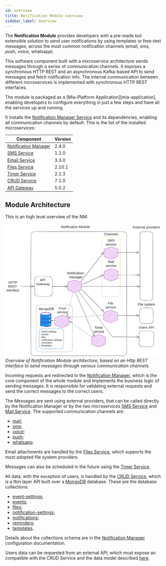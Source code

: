 ```yaml
---
id: overview
title: Notification Module overview
sidebar_label: Overview
---
```




The **Notification Module** provides developers with a pre-made but extensible solution to send user notifications by using templates or free-text messages, across the most common notification channels (email, sms, push, voice, whatsapp).

This software component built with a microservice architecture sends messages through a series of communication channels. It exposes a synchronous HTTP REST and an asynchronous Kafka-based API to send messages and fetch notification info.
The internal communication between different microservices is implemented with synchronous HTTP REST interfaces.

The module is packaged as a [Mia-Platform Application][mia-application], enabling developers to configure everything in just a few steps and have all the services up and running.

It installs the [Notification Manager Service][mia-notification-manager] and its dependencies, enabling all communication channels by default. This is the list of the installed microservices:

| Component                                        | Version |
|--------------------------------------------------|---------|
| [Notification Manager][mia-notification-manager] | 2.4.0   |
| [SMS Service][mia-sms-service]                   | 1.2.0   |
| [Email Service][mia-mail-service]                | 3.3.0   |
| [Files Service][mia-files-service]               | 2.10.1  |
| [Timer Service][mia-timer-service]               | 2.1.3   |
| [CRUD Service][mia-crud-service]                 | 7.1.0   |
| [API Gateway][mia-api-gateway]                   | 5.0.2   |


## Module Architecture

This is an high level overview of the NM:

![Notification Module Architecture](img/high-level-architecture.png)
*Overview of Notification Module architecture, based on an Http REST interface to send messages through various communication channels.*

Incoming requests are redirected to the [Notification Manager][mia-notification-manager], which is the core component of the whole module and implements the business logic of sending messages. It is responsible for validating external requests and send the correct messages to the correct users.

The Messages are sent using external providers, that can be called directly by the Notification Manager or by the two microservices  [SMS Service][mia-sms-service] and [Mail Service][mia-mail-service]. The supported communication channels are:

- [mail][channel-mail];
- [sms][channel-sms];
- [voice][channel-push];
- [push][channel-voice];
- [whatsapp][channel-whatsapp]. 

Email attachments are handled by the [Files Service][mia-files-service], which supports the most adopted file system providers.

Messages can also be scheduled in the future using the [Timer Service][mia-timer-service].

All data, with the exception of users, is handled by the [CRUD Service][mia-crud-service], which is a thin layer API built over a [MongoDB][mongodb] database. These are the database collections:

- [event-settings][crud-devent-settings];
- [events][crud-events];
- [files][crud-files];
- [notification-settings][crud-notification-settings];
- [notifications][crud-notifications];
- [reminders][crud-reminders];
- [templates][crud-templates].

Details about the collections schema are in the [Notification Manager][mia-notification-manager-crud] configuration documentation.

Users data can be requested from an external API, which must expose an compatible with the CRUD Service and the data model described [here][mia-notification-manager-users].


[mia-notification-manager]: /runtime-components/plugins/notification-manager-service/20_configuration.md#channels-configuration
[mia-notification-manager-crud]: /runtime-components/plugins/notification-manager-service/20_configuration.md#crud-collections
[mia-notification-manager-users]: /runtime-components/plugins/notification-manager-service/20_configuration.md#users-crud
[mia-sms-service]: /runtime-components/plugins/sms-service/10_overview.md
[mia-mail-service]: /runtime-components/plugins/ses-mail-notification-service/configuration.md
[mia-files-service]: /runtime-components/plugins/files-service/configuration.mdx
[mia-timer-service]: /runtime-components/plugins/timer-service/20_configuration.md
[mia-crud-service]: /runtime-components/plugins/crud-service/10_overview_and_usage.md
[mia-api-gateway]: /runtime-components/plugins/api-gateway/10_overview.md

[mongodb]: https://www.mongodb.com/

[crud-devent-settings]: /runtime-components/plugins/notification-manager-service/20_configuration.md#event-settings-crud
[crud-events]: /runtime-components/plugins/notification-manager-service/20_configuration.md#events-crud
[crud-files]: /runtime-components/plugins/files-service/configuration.mdx#crud-collection
[crud-notification-settings]: /runtime-components/plugins/notification-manager-service/20_configuration.md#notification-settings-crud
[crud-notifications]: /runtime-components/plugins/notification-manager-service/20_configuration.md#notifications-crud
[crud-reminders]: /runtime-components/plugins/timer-service/20_configuration.md#dedicated-crud
[crud-templates]: /runtime-components/plugins/notification-manager-service/20_configuration.md#templates-crud

[channel-mail]: /runtime-components/plugins/notification-manager-service/10_overview.md#email
[channel-sms]: /runtime-components/plugins/notification-manager-service/10_overview.md#sms
[channel-push]: /runtime-components/plugins/notification-manager-service/10_overview.md#push-notifications
[channel-voice]: /runtime-components/plugins/notification-manager-service/10_overview.md#voice-calls
[channel-whatsapp]: /runtime-components/plugins/notification-manager-service/10_overview.md#whatsapp-messages

[newman-cli]: https://learning.postman.com/docs/collections/using-newman-cli/command-line-integration-with-newman/
